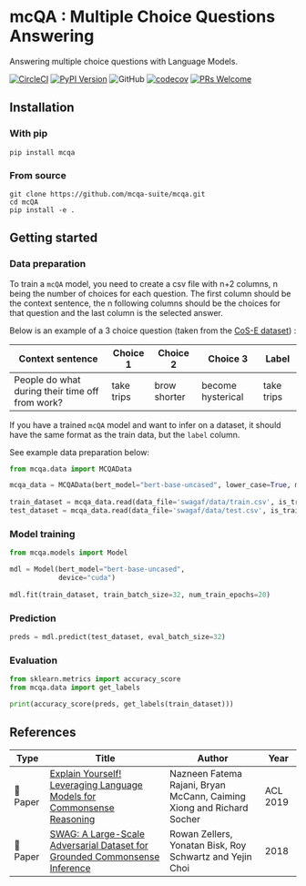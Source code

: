 # mcQA : Multiple Choice Questions Answering 

Answering multiple choice questions with Language Models.

[![CircleCI](https://circleci.com/gh/mcQA-suite/mcQA.svg?style=svg)](https://circleci.com/gh/mcQA-suite/mcQA)
[![PyPI Version](https://img.shields.io/pypi/v/mcqa.svg)](https://pypi.org/project/mcqa/)
![GitHub](https://img.shields.io/github/license/mcqa-suite/mcqa.svg)
[![codecov](https://codecov.io/gh/mcqa-suite/mcQA/branch/master/graph/badge.svg)](https://codecov.io/gh/mcqa-suite/mcQA)
[![PRs Welcome](https://img.shields.io/badge/PRs-welcome-brightgreen.svg)](http://makeapullrequest.com)

## Installation

### With pip

```shell
pip install mcqa
```

### From source

```shell
git clone https://github.com/mcqa-suite/mcqa.git
cd mcQA
pip install -e .
```

## Getting started

### Data preparation

To train a `mcQA` model, you need to create a csv file with n+2 columns, n being the number of choices for each question. The first column should be the context sentence, the n following columns should be the choices for that question and the last column is the selected answer. 

Below is an example of a 3 choice question (taken from the [CoS-E dataset](https://arxiv.org/pdf/1906.02361.pdf)) :

| Context sentence  | Choice 1                | Choice 2            | Choice 3    | Label|
| ----------------- | --------------------|--------------------|--------------------|-------------|
| People do what during their time off from work?| take trips | brow shorter | become hysterical | take trips |

If you have a trained `mcQA` model and want to infer on a dataset, it should have the same format as the train data, but the `label` column. 

See example data preparation below:

```python
from mcqa.data import MCQAData

mcqa_data = MCQAData(bert_model="bert-base-uncased", lower_case=True, max_seq_length=256) 
                     
train_dataset = mcqa_data.read(data_file='swagaf/data/train.csv', is_training=True)
test_dataset = mcqa_data.read(data_file='swagaf/data/test.csv', is_training=False)
```

### Model training 

```python
from mcqa.models import Model

mdl = Model(bert_model="bert-base-uncased",
            device="cuda") 
            
mdl.fit(train_dataset, train_batch_size=32, num_train_epochs=20)
```

### Prediction

```python
preds = mdl.predict(test_dataset, eval_batch_size=32)
```

### Evaluation

```python
from sklearn.metrics import accuracy_score
from mcqa.data import get_labels

print(accuracy_score(preds, get_labels(train_dataset)))
```
## References

| Type                 | Title                                                                                                                                        | Author                                                                                 | Year |
| -------------------- | -------------------------------------------------------------------------------------------------------------------------------------------- | -------------------------------------------------------------------------------------- | ---- |
|:newspaper: Paper| [Explain Yourself! Leveraging Language Models for Commonsense Reasoning](https://arxiv.org/pdf/1906.02361.pdf)|Nazneen Fatema Rajani, Bryan McCann, Caiming Xiong and Richard Socher| ACL 2019|
|:newspaper: Paper|[SWAG: A Large-Scale Adversarial Dataset for Grounded Commonsense Inference](https://arxiv.org/abs/1808.05326)|Rowan Zellers, Yonatan Bisk, Roy Schwartz and Yejin Choi|2018|
